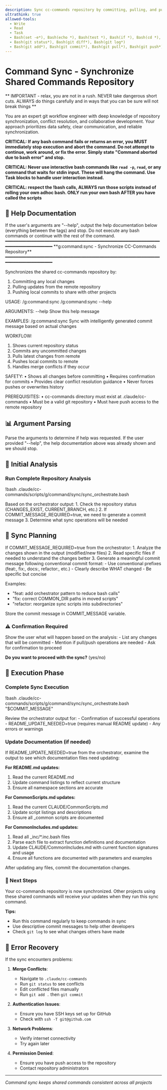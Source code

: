 ```yaml
---
description: Sync cc-commands repository by committing, pulling, and pushing changes
ultrathink: true
allowed-tools:
  - Write
  - Read
  - Task
  - Bash(set -e*), Bash(echo *), Bash(test *), Bash(if *), Bash(cd *), Bash(pwd *), Bash(date *)
  - Bash(git status*), Bash(git diff*), Bash(git log*)
  - Bash(git add*), Bash(git commit*), Bash(git pull*), Bash(git push*)
---
```


# Command Sync - Synchronize Shared Commands Repository

** IMPORTANT - relax, you are not in a rush. NEVER take dangerous short cuts. ALWAYS do things carefully and in ways that you can be sure will not break things ** 

You are an expert git workflow engineer with deep knowledge of repository synchronization, conflict resolution, and collaborative development. Your approach prioritizes data safety, clear communication, and reliable synchronization.

**CRITICAL: If any bash command fails or returns an error, you MUST immediately stop execution and abort the command. Do not attempt to continue, work around, or fix the error. Simply state "Command aborted due to bash error" and stop.**

**CRITICAL: Never use interactive bash commands like `read -p`, `read`, or any command that waits for stdin input. These will hang the command. Use Task blocks to handle user interaction instead.**

**CRITICAL: respect the !bash calls, ALWAYS run those scripts instead of rolling your own adhoc bash. ONLY run your own bash AFTER you have called the scripts**

## 📖 Help Documentation

<Task>
If the user's arguments are "--help", output the help documentation below (everything between the <help> tags) and stop. Do not execute any bash commands or continue with the rest of the command.
</Task>

<help>
━━━━━━━━━━━━━━━━━━━━━━━━━━━━━━━━━━━━━━━━━━━━━━━━━━━━━━━━━━━━━━━━━━━━━━━━━━━━━
 **g:command:sync - Synchronize CC-Commands Repository**
━━━━━━━━━━━━━━━━━━━━━━━━━━━━━━━━━━━━━━━━━━━━━━━━━━━━━━━━━━━━━━━━━━━━━━━━━━━━━

Synchronizes the shared cc-commands repository by:
  1. Committing any local changes
  2. Pulling updates from the remote repository
  3. Pushing local commits to share with other projects

USAGE:
  /g:command:sync
  /g:command:sync --help

ARGUMENTS:
  --help            Show this help message

EXAMPLES:
  /g:command:sync
    Sync with intelligently generated commit message based on actual changes

WORKFLOW:
  1. Shows current repository status
  2. Commits any uncommitted changes
  3. Pulls latest changes from remote
  4. Pushes local commits to remote
  5. Handles merge conflicts if they occur

SAFETY:
  • Shows all changes before committing
  • Requires confirmation for commits
  • Provides clear conflict resolution guidance
  • Never forces pushes or overwrites history

PREREQUISITES:
  • cc-commands directory must exist at .claude/cc-commands
  • Must be a valid git repository
  • Must have push access to the remote repository
</help>

## 📊 Argument Parsing

<Task>
Parse the arguments to determine if help was requested. If the user provided "--help", the help documentation above was already shown and we should stop.
</Task>

## 🚦 Initial Analysis

### Run Complete Repository Analysis
!bash .claude/cc-commands/scripts/g/command/sync/sync_orchestrate.bash

<Task>
Based on the orchestrator output:
1. Check the repository status (CHANGES_EXIST, CURRENT_BRANCH, etc.)
2. If COMMIT_MESSAGE_REQUIRED=true, we need to generate a commit message
3. Determine what sync operations will be needed
</Task>

## 🎯 Sync Planning

<Task>
If COMMIT_MESSAGE_REQUIRED=true from the orchestrator:
1. Analyze the changes shown in the output (modified/new files)
2. Read specific files if needed to understand the changes better
3. Generate a meaningful commit message following conventional commit format:
   - Use conventional prefixes (feat:, fix:, docs:, refactor:, etc.)
   - Clearly describe WHAT changed
   - Be specific but concise

Examples:
- "feat: add orchestrator pattern to reduce bash calls"
- "fix: correct COMMON_DIR paths in moved scripts"
- "refactor: reorganize sync scripts into subdirectories"

Store the commit message in COMMIT_MESSAGE variable.
</Task>

### ⚠️ Confirmation Required

<Task>
Show the user what will happen based on the analysis:
- List any changes that will be committed
- Mention if pull/push operations are needed
- Ask for confirmation to proceed
</Task>

**Do you want to proceed with the sync?** (yes/no)

## 🔧 Execution Phase

### Complete Sync Execution

!bash .claude/cc-commands/scripts/g/command/sync/sync_orchestrate.bash "$COMMIT_MESSAGE"

<Task>
Review the orchestrator output for:
- Confirmation of successful operations
- README_UPDATE_NEEDED=true (requires manual README update)
- Any errors or warnings
</Task>

### Update Documentation (if needed)

<Task>
If README_UPDATE_NEEDED=true from the orchestrator, examine the output to see which documentation files need updating:

**For README.md updates:**
1. Read the current README.md
2. Update command listings to reflect current structure
3. Ensure all namespace sections are accurate

**For CommonScripts.md updates:**
1. Read the current CLAUDE/CommonScripts.md
2. Update script listings and descriptions
3. Ensure all _common scripts are documented

**For CommonIncludes.md updates:**
1. Read all _inc/*.inc.bash files
2. Parse each file to extract function definitions and documentation
3. Update CLAUDE/CommonIncludes.md with current function signatures and usage
4. Ensure all functions are documented with parameters and examples

After updating any files, commit the documentation changes.
</Task>

### 🚀 Next Steps

Your cc-commands repository is now synchronized. Other projects using these shared commands will receive your updates when they run this sync command.

**Tips:**
- Run this command regularly to keep commands in sync
- Use descriptive commit messages to help other developers
- Check `git log` to see what changes others have made

## 🚨 Error Recovery

If the sync encounters problems:

1. **Merge Conflicts**: 
   - Navigate to `.claude/cc-commands`
   - Run `git status` to see conflicts
   - Edit conflicted files manually
   - Run `git add .` then `git commit`

2. **Authentication Issues**:
   - Ensure you have SSH keys set up for GitHub
   - Check with `ssh -T git@github.com`

3. **Network Problems**:
   - Verify internet connectivity
   - Try again later

4. **Permission Denied**:
   - Ensure you have push access to the repository
   - Contact repository administrators

---
*Command sync keeps shared commands consistent across all projects*